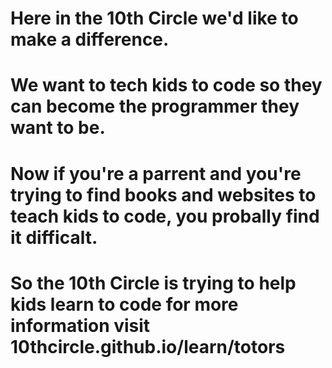 # Here in the 10th Circle we'd like to make a difference.
# We want to tech kids to code so they can become the programmer they want to be.
# Now if you're a parrent and you're trying to find books and websites to teach kids to code, you probally find it difficalt.
# So the 10th Circle is trying to help kids learn to code for more information visit 10thcircle.github.io/learn/totors
